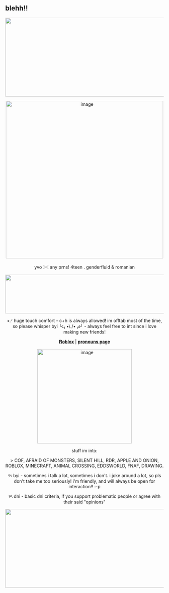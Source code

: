 ## blehh!!
 </p>
<p align="center">
<img width="2048" height="250" alt="image" src="https://github.com/user-attachments/assets/9a67263a-c833-46e9-b423-5cd3d8832a46" />
 </p>
<p align="center">
<img width="500" height="500" alt="image" src="https://github.com/user-attachments/assets/579f3f19-993f-49cd-9afb-a38589052f9b" />
  </p>
<p align="center">
 yvo 𓏵 any prns! 4teen . genderfluid & romanian
   </p>
<p align="center">
 <img width="2048" height="123" alt="image" src="https://github.com/user-attachments/assets/01401a94-827e-46ce-9379-49b45c536a2f" />
 
   </p>
<p align="center">
 ⭑.ᐟ huge touch comfort - c+h is always allowed! im offtab most of the time, so please whisper byi ╰૮₍ •\./• ₎ა╯ - always feel free to int since i love making new friends!
<p align="center">
  <a href="https://www.roblox.com/users/8408466806/profile">𝐑𝐨𝐛𝐥𝐨𝐱</a> |
  <a href="https://en.pronouns.page/@deerilyyvo">𝐩𝐫𝐨𝐧𝐨𝐮𝐧𝐬.𝐩𝐚𝐠𝐞</a>
</p>

<p align="center">
<img width="300" height="300" alt="image" src="https://github.com/user-attachments/assets/c42e51c2-8648-48da-98c8-15f0ce46b9c4" />

<p align="center">
stuff im into:
 <p align="center">
 > COF, AFRAID OF MONSTERS, SILENT HILL, RDR, APPLE AND ONION, ROBLOX, MINECRAFT, ANIMAL CROSSING, EDDSWORLD, FNAF, DRAWING.
  <p align="center">
  ୨ৎ byi - sometimes i talk a lot, sometimes i don't. i joke around a lot, so pls don't take me too seriously! i'm friendly, and will always be open for interaction!! :-p
  <p align="center">
   ୨ৎ  dni - basic dni criteria, if you support problematic people or agree with their said "opinions"

<p align="center">
<img width="2048" height="250" alt="image" src="https://media.discordapp.net/attachments/1400116994111701196/1401586682624475166/Untitled4_20250803182452.png?ex=6890d0d1&is=688f7f51&hm=c018d97829624c9c4b19d0f8722beae52584efc9b6188c27c65288c688ade5b6&=&format=webp&quality=lossless&width=1350&height=600" />






 











